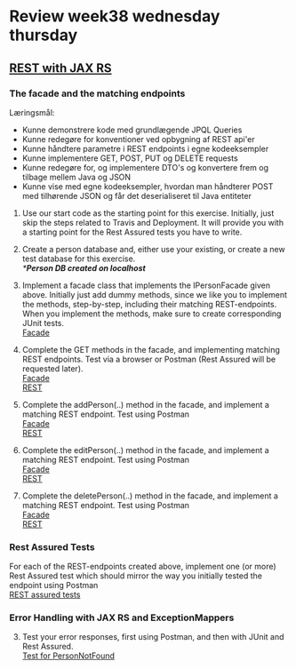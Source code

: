 # Review week38 wednesday thursday  

## [REST with JAX RS](https://docs.google.com/document/d/19km0ZoaAX0k_stnYOWfAZPd4wXbTGMWhme1xZopj-PA/edit#)  
### The facade and the matching endpoints
Læringsmål:

  * Kunne demonstrere kode med grundlægende JPQL Queries  
  * Kunne redegøre for konventioner ved opbygning af REST api'er  
  * Kunne håndtere parametre i REST endpoints i egne kodeeksempler  
  * Kunne implementere GET, POST, PUT og DELETE requests  
  * Kunne redegøre for, og implementere DTO's og konvertere frem og tilbage mellem Java og JSON  
  * Kunne vise med egne kodeeksempler, hvordan man håndterer POST med tilhørende JSON og får det deserialiseret til Java entiteter
 

 1) Use our start code as the starting point for this exercise. Initially, just skip the steps related to Travis and Deployment. It will provide you with a starting point for the Rest Assured tests you have to write.  

 2) Create a person database and, either use your existing, or create a new test database for this exercise.  
_***Person DB created on localhost**_

 3) Implement a facade class that implements the IPersonFacade given above. Initially just add dummy methods, since we like you to implement the methods, step-by-step, including their matching REST-endpoints. When you implement the methods, make sure to create corresponding JUnit tests.  
[Facade](https://github.com/cph-ms782/review_week38_wednesday_thursday/blob/master/The-facade-and-the-matching-endpoints/src/main/java/facades/PersonFacade.java)  

 4) Complete the GET methods in the facade, and implementing matching REST endpoints. Test via a browser or Postman (Rest Assured will be requested later).  
 [Facade](https://github.com/cph-ms782/review_week38_wednesday_thursday/blob/36f8cb6a6383d0e33e637f8983d4668a8534e855/The-facade-and-the-matching-endpoints/src/main/java/facades/PersonFacade.java#L69)  
 [REST](https://github.com/cph-ms782/review_week38_wednesday_thursday/blob/36f8cb6a6383d0e33e637f8983d4668a8534e855/The-facade-and-the-matching-endpoints/src/main/java/rest/PersonResource.java#L28)  

 5) Complete the addPerson(..) method in the facade, and implement a matching REST endpoint. Test using Postman  
 [Facade](https://github.com/cph-ms782/review_week38_wednesday_thursday/blob/36f8cb6a6383d0e33e637f8983d4668a8534e855/The-facade-and-the-matching-endpoints/src/main/java/facades/PersonFacade.java#L41)  
 [REST](https://github.com/cph-ms782/review_week38_wednesday_thursday/blob/36f8cb6a6383d0e33e637f8983d4668a8534e855/The-facade-and-the-matching-endpoints/src/main/java/rest/PersonResource.java#L50)  

 6) Complete the editPerson(..) method in the facade, and implement a matching REST endpoint. Test using Postman  
 [Facade](https://github.com/cph-ms782/review_week38_wednesday_thursday/blob/36f8cb6a6383d0e33e637f8983d4668a8534e855/The-facade-and-the-matching-endpoints/src/main/java/facades/PersonFacade.java#L91)  
 [REST](https://github.com/cph-ms782/review_week38_wednesday_thursday/blob/36f8cb6a6383d0e33e637f8983d4668a8534e855/The-facade-and-the-matching-endpoints/src/main/java/rest/PersonResource.java#L59)  
  
 7)  Complete the deletePerson(..) method in the facade, and implement a matching REST endpoint. Test using Postman  
 [Facade](https://github.com/cph-ms782/review_week38_wednesday_thursday/blob/36f8cb6a6383d0e33e637f8983d4668a8534e855/The-facade-and-the-matching-endpoints/src/main/java/facades/PersonFacade.java#L55)  
 [REST](https://github.com/cph-ms782/review_week38_wednesday_thursday/blob/36f8cb6a6383d0e33e637f8983d4668a8534e855/The-facade-and-the-matching-endpoints/src/main/java/rest/PersonResource.java#L69)  

### Rest Assured Tests  
For each of the REST-endpoints created above, implement one (or more) Rest Assured test which should mirror the way you initially tested the endpoint using Postman  
[REST assured tests](https://github.com/cph-ms782/review_week38_wednesday_thursday/blob/e2aeff08bd2bb68492d4b4cd8620477e905111a3/The-facade-and-the-matching-endpoints/src/test/java/rest/PersonResourceTest.java#L95)  


### Error Handling with JAX RS and ExceptionMappers  
3) Test your error responses, first using Postman, and then with JUnit and Rest Assured.  
[Test for PersonNotFound](https://github.com/cph-ms782/review_week38_wednesday_thursday/blob/97e5cda26d26744e31dd0bbb42d989dc0f501c67/The-facade-and-the-matching-endpoints/src/test/java/rest/PersonResourceTest.java#L95)



